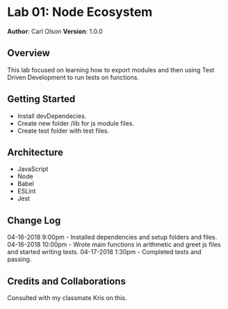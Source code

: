 # Lab 01: Node Ecosystem
**Author**: Carl Olson
**Version**: 1.0.0 

## Overview
This lab focused on learning how to export modules and then using Test Driven Development to run tests on functions.

## Getting Started
- Install devDependecies.
- Create new folder /lib for js module files. 
- Create test folder with test files.

## Architecture
- JavaScript
- Node
- Babel
- ESLint
- Jest

## Change Log

04-16-2018 9:00pm - Installed dependencies and setup folders and files.
04-16-2018 10:00pm - Wrote main functions in arithmetic and greet js files and started writing tests.
04-17-2018 1:30pm - Completed tests and passing. 

## Credits and Collaborations
Consulted with my classmate Kris on this. 